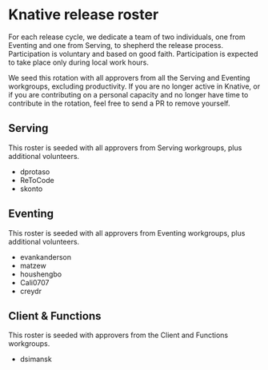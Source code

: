 # Knative release roster

For each release cycle, we dedicate a team of two individuals, one from Eventing
and one from Serving, to shepherd the release process. Participation is
voluntary and based on good faith. Participation is expected to take place only during local work hours.

We seed this rotation with all approvers from all the Serving and Eventing
workgroups, excluding productivity. If you are no longer active in Knative, or
if you are contributing on a personal capacity and no longer have time to contribute
in the rotation, feel free to send a PR to remove yourself.

## Serving

This roster is seeded with all approvers from Serving workgroups, plus additional volunteers.

- dprotaso
- ReToCode
- skonto

## Eventing

This roster is seeded with all approvers from Eventing workgroups, plus additional volunteers.

- evankanderson
- matzew
- houshengbo
- Cali0707
- creydr

## Client & Functions

This roster is seeded with approvers from the Client and Functions workgroups.

- dsimansk
